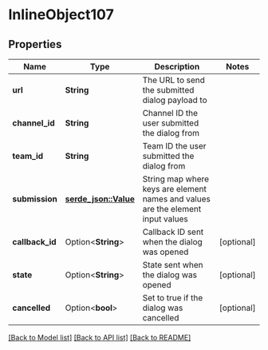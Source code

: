 # InlineObject107

## Properties

Name | Type | Description | Notes
------------ | ------------- | ------------- | -------------
**url** | **String** | The URL to send the submitted dialog payload to | 
**channel_id** | **String** | Channel ID the user submitted the dialog from | 
**team_id** | **String** | Team ID the user submitted the dialog from | 
**submission** | [**serde_json::Value**](.md) | String map where keys are element names and values are the element input values | 
**callback_id** | Option<**String**> | Callback ID sent when the dialog was opened | [optional]
**state** | Option<**String**> | State sent when the dialog was opened | [optional]
**cancelled** | Option<**bool**> | Set to true if the dialog was cancelled | [optional]

[[Back to Model list]](../README.md#documentation-for-models) [[Back to API list]](../README.md#documentation-for-api-endpoints) [[Back to README]](../README.md)


